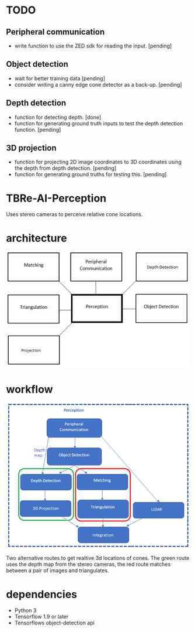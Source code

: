 # TODO
## Peripheral communication
* write function to use the ZED sdk for reading the input.                                              \[pending\]
## Object detection
* wait for better training data                                                                         \[pending\]
* consider writing a canny edge cone detector as a back-up.                                             \[pending\]
## Depth detection
* function for detecting depth.                                                                         \[done\]
* function for generating ground truth inputs to test the depth detection function.                     \[pending\]
## 3D projection
* function for projecting 2D image coordinates to 3D coordinates using the depth from depth detection.  \[pending\]
* function for generating ground truths for testing this.                                               \[pending\]

# TBRe-AI-Perception
Uses stereo cameras to perceive relative cone locations.

# architecture
![alt text](https://github.com/Joe-Withers/TBRe-AI-Perception/blob/master/architecture.PNG)

# workflow
![alt text](https://github.com/Joe-Withers/TBRe-AI-Perception/blob/master/workflow.PNG)

Two alternative routes to get realtive 3d locations of cones. The green route uses the depth map from the stereo cameras, the red route matches between a pair of images and triangulates.

# dependencies
* Python 3
* Tensorflow 1.9 or later
* Tensorflows object-detection api
